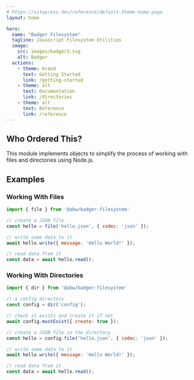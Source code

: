 ```yaml
---
# https://vitepress.dev/reference/default-theme-home-page
layout: home

hero:
  name: "Badger Filesystem"
  tagline: Javascript Filesystem Utilities
  image:
    src: images/badger3.svg
    alt: Badger
  actions:
    - theme: brand
      text: Getting Started
      link: /getting-started
    - theme: alt
      text: Documentation
      link: /directories
    - theme: alt
      text: Reference
      link: /reference
---
```

## Who Ordered This?

This module implements objects to simplify the process of working with
files and directories using Node.js.

## Examples

### Working With Files

```js
import { file } from '@abw/badger-filesystem'

// create a JSON file
const hello = file('hello.json', { codec: 'json' });

// write some data to it
await hello.write({ message: 'Hello World!' });

// read data from it
const data = await hello.read();
```

### Working With Directories

```js
import { dir } from '@abw/badger-filesystem'

// a config directory
const config = dir('config');

// check it exists and create it if not
await config.mustExist({ create: true });

// create a JSON file in the directory
const hello = config.file('hello.json', { codec: 'json' });

// write some data to it
await hello.write({ message: 'Hello World!' });

// read data from it
const data = await hello.read();
```

